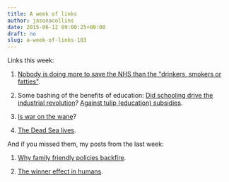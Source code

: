 ```yaml
---
title: A week of links
author: jasonacollins
date: 2015-06-12 09:00:25+00:00
draft: no
slug: a-week-of-links-103
---
```


Links this week:
	
  1. [Nobody is doing more to save the NHS than the "drinkers, smokers or fatties"](http://www.spectator.co.uk/features/9548142/the-big-fat-myths-of-our-obesity-epidemic/).

	
  2. Some bashing of the benefits of education: [Did schooling drive the industrial revolution](http://marginalrevolution.com/marginalrevolution/2015/06/did-schooling-drive-the-industrial-revolution.html)? [Against tulip (education) subsidies](http://slatestarcodex.com/2015/06/06/against-tulip-subsidies/).

	
  3. [Is war on the wane](https://medium.com/bull-market/violent-warfare-is-on-the-wane-right-99223faa45e6)?

	
  4. [The Dead Sea lives](http://nautil.us/issue/25/water/the-dead-sea-lives-rp).

And if you missed them, my posts from the last week:

	
  1. [Why family friendly policies backfire](https://www.jasoncollins.blog/family-friendly-backfires/).

	
  2. [The winner effect in humans](https://www.jasoncollins.blog/the-winner-effect-in-humans/).


